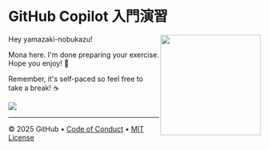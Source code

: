 # GitHub Copilot 入門演習

<img src="https://octodex.github.com/images/Professortocat_v2.png" align="right" height="200px" />

Hey yamazaki-nobukazu!

Mona here. I'm done preparing your exercise. Hope you enjoy! 💚

Remember, it's self-paced so feel free to take a break! ☕️

[![](https://img.shields.io/badge/Go%20to%20Exercise-%E2%86%92-1f883d?style=for-the-badge&logo=github&labelColor=197935)](https://github.com/yamazaki-nobukazu/skills-getting-started-with-github-copilot-jp/issues/1)

---

&copy; 2025 GitHub &bull; [Code of Conduct](https://www.contributor-covenant.org/version/2/1/code_of_conduct/code_of_conduct.md) &bull; [MIT License](https://gh.io/mit)

